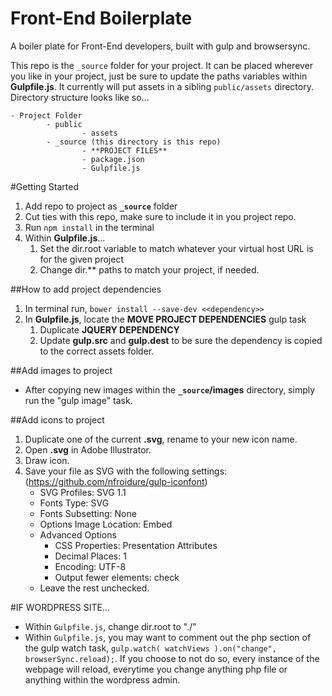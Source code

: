 # Front-End Boilerplate
A boiler plate for Front-End developers, built with gulp and browsersync.

This repo is the `_source` folder for your project. It can be placed wherever you like in your project, just be sure to update the paths variables within **Gulpfile.js**. It currently will put assets in a sibling `public/assets` directory. Directory structure looks like so...

```
- Project Folder
		- public
				- assets
		- _source (this directory is this repo)
				- **PROJECT FILES**
				- package.json
				- Gulpfile.js
```

#Getting Started
1. Add repo to project as **`_source`** folder
2. Cut ties with this repo, make sure to include it in you project repo.
3. Run `npm install` in the terminal
3. Within **Gulpfile.js**...
	1. Set the dir.root variable to match whatever your virtual host URL is for the given project
	2. Change dir.** paths to match your project, if needed.


##How to add project dependencies
1. In terminal run, `bower install --save-dev <<dependency>>`
2. In **Gulpfile.js**, locate the **MOVE PROJECT DEPENDENCIES** gulp task
	1. Duplicate **JQUERY DEPENDENCY**
	2. Update **gulp.src** and **gulp.dest** to be sure the dependency is copied to the correct assets folder.


##Add images to project
- After copying new images within the **`_source`/images** directory, simply run the "gulp image" task.


##Add icons to project
1. Duplicate one of the current **.svg**, rename to your new icon name.
2. Open **.svg** in Adobe Illustrator.
3. Draw icon.
4. Save your file as SVG with the following settings: (https://github.com/nfroidure/gulp-iconfont)
	- SVG Profiles: SVG 1.1
	- Fonts Type: SVG
	- Fonts Subsetting: None
	- Options Image Location: Embed
	- Advanced Options
		- CSS Properties: Presentation Attributes
		- Decimal Places: 1
		- Encoding: UTF-8
		- Output fewer elements: check
	- Leave the rest unchecked.


#IF WORDPRESS SITE...
- Within `Gulpfile.js`, change dir.root to "./"
- Within `Gulpfile.js`, you may want to comment out the php section of the gulp watch task, `gulp.watch( watchViews ).on("change", browserSync.reload);`. If you choose to not do so, every instance of the webpage will reload, everytime you change anything php file or anything within the wordpress admin.
